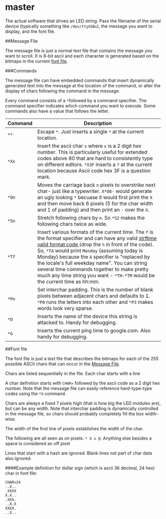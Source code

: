 # master

The actual software that drives an LED string. Pass the filename of the serial device (typically something like `/dev/ttyUSBx`), the message you want to display, and the font file.

##Message File

The message file is just a normal text file that contains the message you want to scroll. It is 8-bit ascii and each character is generated based on the bitmaps in the current [font file](#font-file).

###Commands  

The message file can have embedded commands that insert dynamically generated text into the  message at the location of the command, or alter the display of chars following the command in the message.

Every command consists of a `*`followed by a command specifier. The command specifier indicates which command you want to execute. Some commands also have a value that follows the letter.   

Command | Description 
---|---
`**` | Escape `*`. Just inserts a single `*` at the current location. 
`*Xx`| Insert the ascii char `x` where `x` is a 2 digit hex number. This is particularly useful for extended codes above 80 that are hard to consistently type on different editors. `*X3F` inserts a `?` at the current location because Ascii code hex 3F is a question mark.
`*On`|Moves the carriage back `n` pixels to overstrike next char- just like a typewriter. `X*O6-` would generate an ugly looking `*` becuase it would first print the `X` and then move back 6 pixels (5 for the char width and 1 of padding) and then print an `-` over the `X`.  
`*Sn` | Stretch following chars by `n`. So `*S2` makes the following chars twice as wide.
`*Tf` | Insert various formats of the current time. The `f` is the format specifier and can have any valid [strftime valid format code ](https://www.google.com/webhp?sourceid=chrome-instant&ion=1&espv=2&ie=UTF-8#q=strftime%20format%20specifiers)(drop the `%` in front of the code). So, `*TA` would print `Monday` (assuming today is Monday) because the `A` specifier is "replaced by the locale's full weekday name". You can string several time commands together to make pretty much any time string you want - `*TH:*TM` would be the current time as hh:mm. 
`*Pn` | Set interchar padding. This is the number of blank pixels between adjacent chars and defaults to 1. `*P0` runs the letters into each other and `*P3` makes words look very sparse.
`*D` | Inserts the name of the device this string is attacked to. Handy for debugging. 
`*G` | Inserts  the current ping time to google.com. Also handy for debugging.

##Font file

The font file is just a text file that describes the bitmaps for each of the 255 possible ASCII chars that can occur in the [Message File](#message-file). 


Chars are listed sequentially in the file. Each char starts with a line 

A char definition starts with `CHAR=` followed by the ascii code as a 2 digit hex number. Note that the message file can easily reference hard-type-type codes using the `*X` command.  

Chars are always a fixed 7 pixels high (that is how big the LED modules are), but can be any width. Note that interchar padding is dynamically controlled in the message file, so chars should probably completely fill the box width-wise.

The width of the first line of pixels establishes the width of the char. 

The following are all seen as on pixels: `* X x @`. Anything else besides a space is considered an off pixel

Lines that start with a hash are ignored. Blank lines not part of char data also ignored.
 
####Example definition for dollar sign (which is ascii 36 decimal, 24 hex) char in font file:

    CHAR=24
    ..X..
    .XXXX
    X.X..
    .XXX.
    ..X.X
    XXXX.
    ..X..